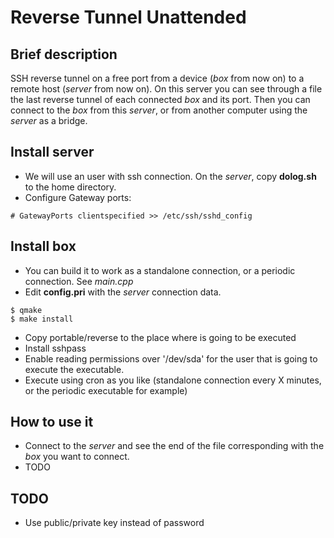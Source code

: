 Reverse Tunnel Unattended
=====

Brief description
-----------
SSH reverse tunnel on a free port from a device (*box* from now on) to a remote host (*server* from now on). On this server you can see through a file the last reverse tunnel of each connected *box* and its port. Then you can connect to the *box* from this *server*, or from another computer using the *server* as a bridge.

Install server
-----------
* We will use an user with ssh connection. On the *server*, copy **dolog.sh** to the home directory.
* Configure Gateway ports:
```
# GatewayPorts clientspecified >> /etc/ssh/sshd_config
```

Install box
-----------
* You can build it to work as a standalone connection, or a periodic connection. See *main.cpp*
* Edit **config.pri** with the *server* connection data.

```
$ qmake
$ make install
```

* Copy portable/reverse to the place where is going to be executed
* Install sshpass
* Enable reading permissions over '/dev/sda' for the user that is going to execute the executable.
* Execute using cron as you like (standalone connection every X minutes, or the periodic executable for example)

How to use it
-----------
* Connect to the *server* and see the end of the file corresponding with the *box* you want to connect.
* TODO

TODO
-----------
* Use public/private key instead of password
